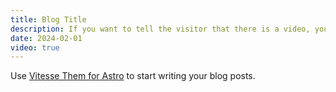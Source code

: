 ```yaml
---
title: Blog Title
description: If you want to tell the visitor that there is a video, you can set the video field to true.
date: 2024-02-01
video: true
---
```


Use [Vitesse Them for Astro](https://astro.build/themes/details/vitesse-theme-for-astro/) to start writing your blog posts.
